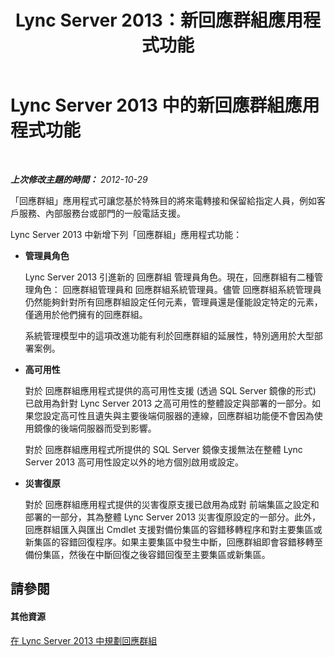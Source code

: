 ﻿---
title: Lync Server 2013：新回應群組應用程式功能
TOCTitle: 新回應群組應用程式功能
ms:assetid: 569544b4-fa97-429b-97e6-568afab6c19b
ms:mtpsurl: https://technet.microsoft.com/zh-tw/library/Gg398373(v=OCS.15)
ms:contentKeyID: 49290963
ms.date: 08/10/2015
mtps_version: v=OCS.15
ms.translationtype: HT
---

# Lync Server 2013 中的新回應群組應用程式功能

 

_**上次修改主題的時間：** 2012-10-29_

「回應群組」應用程式可讓您基於特殊目的將來電轉接和保留給指定人員，例如客戶服務、內部服務台或部門的一般電話支援。

Lync Server 2013 中新增下列「回應群組」應用程式功能：

  - **管理員角色**
    
    Lync Server 2013 引進新的 回應群組 管理員角色。現在，回應群組有二種管理角色： 回應群組管理員和 回應群組系統管理員。儘管 回應群組系統管理員仍然能夠針對所有回應群組設定任何元素，管理員還是僅能設定特定的元素，僅適用於他們擁有的回應群組。
    
    系統管理模型中的這項改進功能有利於回應群組的延展性，特別適用於大型部署案例。

  - **高可用性**
    
    對於 回應群組應用程式提供的高可用性支援 (透過 SQL Server 鏡像的形式) 已啟用為針對 Lync Server 2013 之高可用性的整體設定與部署的一部分。如果您設定高可性且遺失與主要後端伺服器的連線，回應群組功能便不會因為使用鏡像的後端伺服器而受到影響。
    
    對於 回應群組應用程式所提供的 SQL Server 鏡像支援無法在整體 Lync Server 2013 高可用性設定以外的地方個別啟用或設定。

  - **災害復原**
    
    對於 回應群組應用程式提供的災害復原支援已啟用為成對 前端集區之設定和部署的一部分，其為整體 Lync Server 2013 災害復原設定的一部分。此外，回應群組匯入與匯出 Cmdlet 支援對備份集區的容錯移轉程序和對主要集區或新集區的容錯回復程序。如果主要集區中發生中斷，回應群組即會容錯移轉至備份集區，然後在中斷回復之後容錯回復至主要集區或新集區。

## 請參閱

#### 其他資源

[在 Lync Server 2013 中規劃回應群組](lync-server-2013-planning-for-response-groups.md)


